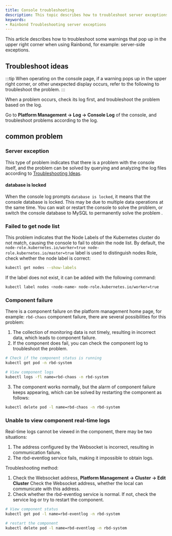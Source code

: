 ```yaml
---
title: Console troubleshooting
description: This topic describes how to troubleshoot server exceptions on the Rainbond console
keywords:
- Rainbond Troubleshooting server exceptions
---
```


This article describes how to troubleshoot some warnings that pop up in the upper right corner when using Rainbond, for example: server-side exceptions.

## Troubleshoot ideas

:::tip
When operating on the console page, if a warning pops up in the upper right corner, or other unexpected display occurs, refer to the following to troubleshoot the problem.
:::

When a problem occurs, check its log first, and troubleshoot the problem based on the log.

Go to **Platform Management -> Log -> Console Log** of the console, and troubleshoot problems according to the log.


## common problem

### Server exception

This type of problem indicates that there is a problem with the console itself, and the problem can be solved by querying and analyzing the log files according to [Troubleshooting Ideas](#执查思想).

#### database is locked

When the console log prompts `database is locked`, it means that the console database is locked. This may be due to multiple data operations at the same time. You can wait or restart the console to solve the problem, or switch the console database to MySQL to permanently solve the problem .

### Failed to get node list

This problem indicates that the Node Labels of the Kubernetes cluster do not match, causing the console to fail to obtain the node list. By default, the `node-role.kubernetes.io/worker=true node-role.kubernetes.io/master=true` label is used to distinguish nodes Role, check whether the node label is correct:
  
```bash
kubectl get nodes --show-labels
```

If the label does not exist, it can be added with the following command:

```bash
kubectl label nodes <node-name> node-role.kubernetes.io/worker=true
```

### Component failure

There is a component failure on the platform management home page, for example: `rbd-chaos` component failure, there are several possibilities for this problem:

1. The collection of monitoring data is not timely, resulting in incorrect data, which leads to component failure.
2. If the component does fail, you can check the component log to troubleshoot the problem.

  ```bash
  # Check if the component status is running
  kubectl get pod -n rbd-system

  # View component logs
  kubectl logs -fl name=rbd-chaos -n rbd-system
  ```

3. The component works normally, but the alarm of component failure keeps appearing, which can be solved by restarting the component as follows:

  ```bash
  kubectl delete pod -l name=rbd-chaos -n rbd-system
  ```

### Unable to view component real-time logs

Real-time logs cannot be viewed in the component, there may be two situations:

1. The address configured by the Websocket is incorrect, resulting in communication failure.
2. The rbd-eventlog service fails, making it impossible to obtain logs.

Troubleshooting method:

1. Check the Websocket address, **Platform Management -> Cluster -> Edit Cluster** Check the Websocket address, whether the local can communicate with this address.
2. Check whether the rbd-eventlog service is normal. If not, check the service log or try to restart the component.
  ```bash
  # View component status
  kubectl get pod -l name=rbd-eventlog -n rbd-system

  # restart the component
  kubectl delete pod -l name=rbd-eventlog -n rbd-system
  ```